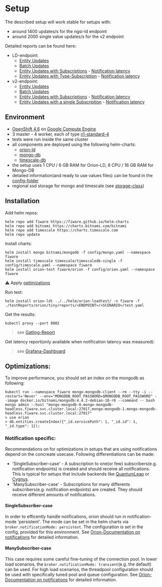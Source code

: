 # Setup

The described setup will work stable for setups with:

-   around 1400 updates/s for the ngsi-ld endpoint
-   around 2000 single value updates/s for the v2 endpoint

Detailed reports can be found here:

-   LD-endpoint:
    -   [Entity Updates](https://fiware.github.io/load-tests/testReports/orion-ld-troe/tiny/reports/ld/EntityUpdateSimulation/gatling-report.html)
    -   [Batch Updates](https://fiware.github.io/load-tests/testReports/orion-ld-troe/tiny/reports/ld/BatchUpdateSimulation/gatling-report.html)
    -   [Entity Updates with Subscriptions](https://fiware.github.io/load-tests/testReports/orion-ld-troe/tiny/reports/ld/EntityUpdateWithSubscriptionSimulation/gatling-report.html) -
        [Notification latency](reports/ld/EntityUpdateWithSubscriptionSimulation/grafana-report.png)
    -   [Entity Updates with Type-Subscription](https://fiware.github.io/load-tests/testReports/orion-ld-troe/tiny/reports/ld/EntityUpdateWithTypeSubscriptionSimulation/gatling-report.html) -
        [Notification latency](reports/ld/EntityUpdateWithTypeSubscriptionSimulation/grafana-report.png)
-   v2-endpoint:
    -   [Entity Updates](https://fiware.github.io/load-tests/testReports/orion-ld-troe/tiny/reports/v2/EntityUpdateSimulation/gatling-report.html)
    -   [Batch Updates](https://fiware.github.io/load-tests/testReports/orion-ld-troe/tiny/reports/v2/BatchUpdateSimulation/gatling-report.html)
    -   [Entity Updates with Subscriptions](https://fiware.github.io/load-tests/testReports/orion-ld-troe/tiny/reports/v2/EntityUpdateWithSubscriptionSimulation/gatling-report.html) -
        [Notification latency](reports/v2/EntityUpdateWithSubscriptionSimulation/grafana-report.png)
    -   [Entity Updates with a single Subscription](https://fiware.github.io/load-tests/testReports/orion-ld-troe/tiny/reports/v2/EntityUpdateWithSingleSubscriptionSimulation/gatling-report.html) -
        [Notification latency](reports/v2/EntityUpdateWithSingleSubscriptionSimulation/grafana-report.png)

## Environment

-   [OpenShift 4.6](https://docs.openshift.com/container-platform/4.6/welcome/index.html) on
    [Google Compute Engine](https://cloud.google.com/compute)
-   3 master - 4 worker, each of type [n1-standard-4](https://cloud.google.com/compute/docs/machine-types)
-   tests were run inside the same cluster
-   all components are deployed using the following helm-charts:
    -   [orion-ld](https://github.com/FIWARE/helm-charts/tree/main/charts/orion)
    -   [mongo-db](https://github.com/bitnami/charts/tree/master/bitnami/mongodb)
    -   [timescale-db](https://github.com/timescale/timescaledb-kubernetes/tree/master/charts/timescaledb-single)
-   the setup uses 1 CPU / 6 GB RAM for Orion-LD, 8 CPU / 16 GB RAM for Mongo-DB
-   detailed information(and ready to use values files) can be found in the [config-folder](config)
-   regional ssd storage for mongo and timescale (see [storage-class](config/storage-class.yaml))

## Installation

Add helm repos:

```console
helm repo add fiware https://fiware.github.io/helm-charts
helm repo add bitnami https://charts.bitnami.com/bitnami
helm repo add timescale https://charts.timescale.com
helm repo update
```

Install charts:

```console
helm install mongo bitnami/mongodb -f config/mongo.yaml --namespace fiware
helm install timescale timescale/timescaledb-single -f config/timescale.yaml --namespace fiware
helm install orion-test fiware/orion -f config/orion.yaml --namespace fiware
```

:warning: Apply [optimizations](#optimizations)

Run test:

```console
helm install orion-ldt ../../helm/orion-loadtest/ -n fiware -f ./testReports/orion/tiny/reports/<ENDPOINT>/<SCENARIO>/test.yaml
```

Get the results:

```console
kubectl proxy --port 8002
```

> see [Gatling-Report](http://localhost:8002/api/v1/namespaces/fiware/services/orion-ldt-orion-loadtest:8080/proxy/)

Get latency report(only available when notification latency was measured):

> see
> [Grafana-Dashboard](http://localhost:8002/api/v1/namespaces/fiware/services/orion-ldt-grafana:80/proxy/d/3vb8BaYMk/latency-overview?orgId=1)

## Optimizations:

To improve performance, you should set an index on the mongodb as following:

```console
kubectl run --namespace fiware mongo-mongodb-client --rm --tty -i --restart='Never' --env="MONGODB_ROOT_PASSWORD=$MONGODB_ROOT_PASSWORD" --image docker.io/bitnami/mongodb:4.4.2-debian-10-r0 --command -- bash
mongo admin --host "mongo-mongodb-0.mongo-mongodb-headless.fiware.svc.cluster.local:27017,mongo-mongodb-1.mongo-mongodb-headless.fiware.svc.cluster.local:27017"
> use orion
> db.entities.createIndex({"_id.servicePath": 1, "_id.id": 1, "_id.type": 1});
```

### Notification specific:

Recommendations on for optimizations in setups that are using notifications depend on the concreate usecase. Following
differentiations can be made:

-   'SingleSubscriber-case' - A subscription to one(or few) subscribers(e.g. notification endpoints) is created and
    should receive all notifications. This is typical for setups that include backends like
    [QuantumLeap](https://quantumleap.readthedocs.io/en/latest/) or
    [Cygnus](https://github.com/telefonicaid/fiware-cygnus).
-   'ManySubscriber-case' - Subscriptions for many differents subscribers(e.g. notification endpoints) are created. They
    should receive different amounts of notifications.

#### SingleSubscriber-case

In order to efficently handle notifications, orion should run in notification-mode 'persistent'. The mode can be set in
the helm charts via `broker.notificationMode: persistent`. The configuration is set in the config, provided for this
environment. See
[Orion-Documentation on notifications](https://github.com/telefonicaid/fiware-orion/blob/master/doc/manuals/admin/perf_tuning.md#notification-modes-and-performance)
for detailed information.

#### ManySubscriber-case

This case requires some careful fine-tuning of the connection pool. In lower load scenarios, the
`broker.notificationMode: transient`(e.g. the default) can be used. For high load scenarios, the threadpool
configuration should be used with specifically tuned pool and queue configuration. See
[Orion-Documentation on notifications](https://github.com/telefonicaid/fiware-orion/blob/master/doc/manuals/admin/perf_tuning.md#notification-modes-and-performance)
for detailed information.
